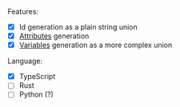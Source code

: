 Features:
- [x] Id generation as a plain string union
- [x] [Attributes](https://projectfluent.org/fluent/guide/attributes.html) generation
- [x] [Variables](https://projectfluent.org/fluent/guide/variables.html) generation as a more complex union

Language:
- [x] TypeScript
- [ ] Rust
- [ ] Python (?)
